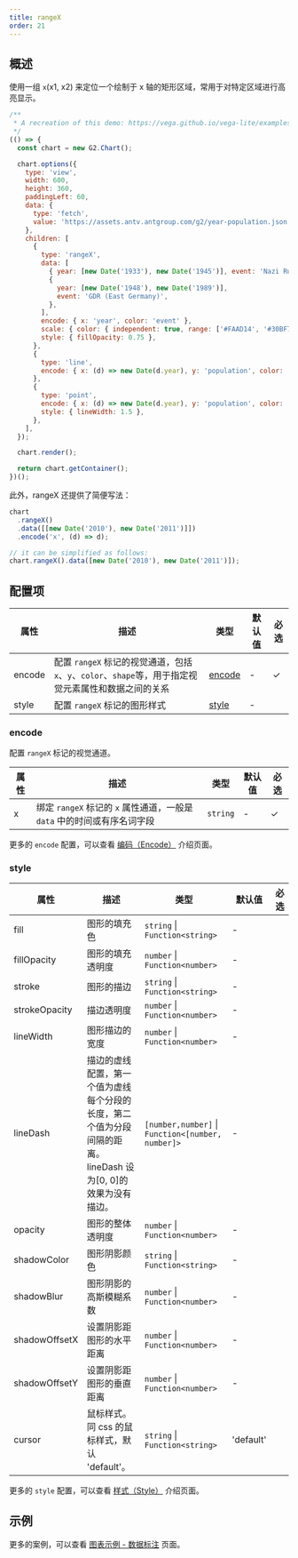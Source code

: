 ```yaml
---
title: rangeX
order: 21
---
```


## 概述

使用一组 `x`(x1, x2) 来定位一个绘制于 x 轴的矩形区域，常用于对特定区域进行高亮显示。

```js | ob
/**
 * A recreation of this demo: https://vega.github.io/vega-lite/examples/layer_falkensee.html
 */
(() => {
  const chart = new G2.Chart();

  chart.options({
    type: 'view',
    width: 600,
    height: 360,
    paddingLeft: 60,
    data: {
      type: 'fetch',
      value: 'https://assets.antv.antgroup.com/g2/year-population.json',
    },
    children: [
      {
        type: 'rangeX',
        data: [
          { year: [new Date('1933'), new Date('1945')], event: 'Nazi Rule' },
          {
            year: [new Date('1948'), new Date('1989')],
            event: 'GDR (East Germany)',
          },
        ],
        encode: { x: 'year', color: 'event' },
        scale: { color: { independent: true, range: ['#FAAD14', '#30BF78'] } },
        style: { fillOpacity: 0.75 },
      },
      {
        type: 'line',
        encode: { x: (d) => new Date(d.year), y: 'population', color: '#333' },
      },
      {
        type: 'point',
        encode: { x: (d) => new Date(d.year), y: 'population', color: '#333' },
        style: { lineWidth: 1.5 },
      },
    ],
  });

  chart.render();

  return chart.getContainer();
})();
```

此外，rangeX 还提供了简便写法：

```ts
chart
  .rangeX()
  .data([[new Date('2010'), new Date('2011')]])
  .encode('x', (d) => d);

// it can be simplified as follows:
chart.rangeX().data([new Date('2010'), new Date('2011')]);
```

## 配置项

| 属性   | 描述                                                                                                 | 类型              | 默认值 | 必选 |
| ------ | ---------------------------------------------------------------------------------------------------- | ----------------- | ------ | ---- |
| encode | 配置 `rangeX` 标记的视觉通道，包括`x`、`y`、`color`、`shape`等，用于指定视觉元素属性和数据之间的关系 | [encode](#encode) | -      | ✓    |
| style  | 配置 `rangeX` 标记的图形样式                                                                         | [style](#style)   | -      |      |

### encode

配置 `rangeX` 标记的视觉通道。

| 属性 | 描述                                                                    | 类型     | 默认值 | 必选 |
| ---- | ----------------------------------------------------------------------- | -------- | ------ | ---- |
| x    | 绑定 `rangeX` 标记的 `x` 属性通道，一般是 `data` 中的时间或有序名词字段 | `string` | -      | ✓    |

更多的 `encode` 配置，可以查看 [编码（Encode）](/manual/core/encode) 介绍页面。

### style

| 属性          | 描述                                                                                                          | 类型                                              | 默认值    | 必选 |
| ------------- | ------------------------------------------------------------------------------------------------------------- | ------------------------------------------------- | --------- | ---- |
| fill          | 图形的填充色                                                                                                  | `string` \| `Function<string>`                    | -         |      |
| fillOpacity   | 图形的填充透明度                                                                                              | `number` \| `Function<number>`                    | -         |      |
| stroke        | 图形的描边                                                                                                    | `string` \| `Function<string>`                    | -         |      |
| strokeOpacity | 描边透明度                                                                                                    | `number` \| `Function<number>`                    | -         |      |
| lineWidth     | 图形描边的宽度                                                                                                | `number` \| `Function<number>`                    | -         |      |
| lineDash      | 描边的虚线配置，第一个值为虚线每个分段的长度，第二个值为分段间隔的距离。lineDash 设为[0, 0]的效果为没有描边。 | `[number,number]` \| `Function<[number, number]>` | -         |      |
| opacity       | 图形的整体透明度                                                                                              | `number` \| `Function<number>`                    | -         |      |
| shadowColor   | 图形阴影颜色                                                                                                  | `string` \| `Function<string>`                    | -         |      |
| shadowBlur    | 图形阴影的高斯模糊系数                                                                                        | `number` \| `Function<number>`                    | -         |      |
| shadowOffsetX | 设置阴影距图形的水平距离                                                                                      | `number` \| `Function<number>`                    | -         |      |
| shadowOffsetY | 设置阴影距图形的垂直距离                                                                                      | `number` \| `Function<number>`                    | -         |      |
| cursor        | 鼠标样式。同 css 的鼠标样式，默认 'default'。                                                                 | `string` \| `Function<string>`                    | 'default' |      |

更多的 `style` 配置，可以查看 [样式（Style）](/manual/core/style) 介绍页面。

## 示例

更多的案例，可以查看 [图表示例 - 数据标注](/examples#annotation-range) 页面。
